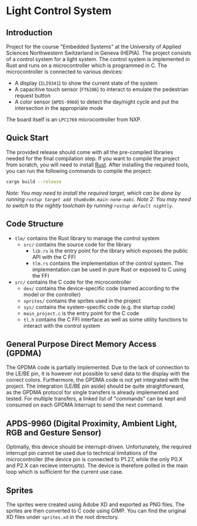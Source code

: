 # Light Control System
## Introduction
Project for the course "Embedded Systems" at the University of Applied Sciences Northwestern Switzerland in Geneva (HEPIA). The project consists of a control system for a light system. The control system is implemented in Rust and runs on a microcontroller which is programmed in C. The microcontroller is connected to various devices:
- A display (`ILI9341`) to show the current state of the system
- A capacitive touch sensor (`FT6206`) to interact to emulate the pedestrian request button
- A color sensor (`APDS-9960`) to detect the day/night cycle and put the intersection in the appropriate mode

The board itself is an `LPC1769` microcontroller from NXP.

## Quick Start
The provided release should come with all the pre-compiled libraries needed for the final compilation step. If you want to compile the project from scratch, you will need to install [Rust](https://www.rust-lang.org/tools/install). After installing the required tools, you can run the following commands to compile the project:
```bash
cargo build --release
```	

*Note: You may need to install the required target, which can be done by running `rustup target add thumbv8m.main-none-eabi`.*
*Note 2: You may need to switch to the nightly toolchain by running `rustup default nightly`.*

## Code Structure
- `tlm/` contains the Rust library to manage the control system
  - `src/` contains the source code for the library
    - `lib.rs` is the entry point for the library which exposes the public API with the C FFI
    - `tlm.rs` contains the implementation of the control system. The implementation can be used in pure Rust or exposed to C using the FFI
- `src/` contains the C code for the microcontroller
  - `dev/` contains the device-specific code (named according to the model or the controller)
  - `sprites/` contains the sprites used in the project
  - `sys/` contains the system-specific code (e.g. the startup code)
  - `main_project.c` is the entry point for the C code
  - `tl.h` contains the C FFI interface as well as some utility functions to interact with the control system

## General Purpose Direct Memory Access (GPDMA)
The GPDMA code is partially implemented. Due to the lack of connection to the LE/BE pin, it is however not possible to send data to the display with the correct colors.
Furthermore, the GPDMA code is not yet integrated with the project. The integration (LE/BE pin aside) should be quite straightforward, as the GPDMA protocol for single transfers is already implemented and tested. For multiple transfers, a linked list of "commands" can be kept and consumed on each GPDMA Interrupt to send the next command.

## APDS-9960 (Digital Proximity, Ambient Light, RGB and Gesture Sensor)
Optimally, this device should be interrupt-driven. Unfortunately, the required interrupt pin cannot be used due to technical limitations of the microcontroller (the device pin is connected to P1.27, while the only P0.X and P2.X can recieve interrupts). The device is therefore polled in the main loop which is sufficient for the current use case.

## Sprites
The sprites were created using Adobe XD and exported as PNG files. The sprites are then converted to C code using GIMP.
You can find the original XD files under `sprites.xd` in the root directory.